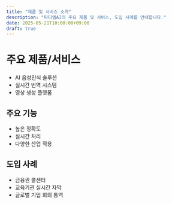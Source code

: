 ```yaml
---
title: "제품 및 서비스 소개"
description: "파디엠AI의 주요 제품 및 서비스, 도입 사례를 안내합니다."
date: 2025-05-21T10:00:00+09:00
draft: true
---
```


# 주요 제품/서비스

- AI 음성인식 솔루션
- 실시간 번역 시스템
- 영상 생성 플랫폼

## 주요 기능

- 높은 정확도
- 실시간 처리
- 다양한 산업 적용

## 도입 사례

- 금융권 콜센터
- 교육기관 실시간 자막
- 글로벌 기업 회의 통역 
